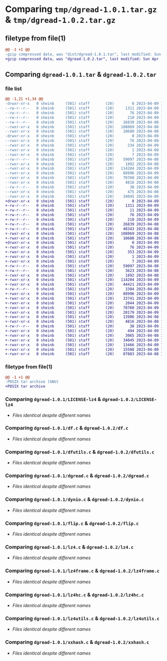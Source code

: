 # Comparing `tmp/dgread-1.0.1.tar.gz` & `tmp/dgread-1.0.2.tar.gz`

## filetype from file(1)

```diff
@@ -1 +1 @@
-gzip compressed data, was "dist/dgread-1.0.1.tar", last modified: Sun Apr  9 15:16:30 2023, max compression
+gzip compressed data, was "dgread-1.0.2.tar", last modified: Sun Apr  9 15:31:53 2023, max compression
```

## Comparing `dgread-1.0.1.tar` & `dgread-1.0.2.tar`

### file list

```diff
@@ -1,21 +1,34 @@
-drwxr-xr-x   0 sheinb     (501) staff       (20)        0 2023-04-09 15:16:30.000000 dgread-1.0.1/
--rw-r--r--   0 sheinb     (501) staff       (20)     1311 2023-04-09 15:12:42.000000 dgread-1.0.1/LICENSE-lz4
--rw-r--r--   0 sheinb     (501) staff       (20)       76 2023-04-09 15:16:30.000000 dgread-1.0.1/PKG-INFO
--rw-r--r--   0 sheinb     (501) staff       (20)      210 2023-04-09 15:16:26.000000 dgread-1.0.1/README.md
--rw-r--r--   0 sheinb     (501) staff       (20)    26839 2023-04-08 15:21:35.000000 dgread-1.0.1/df.c
--rwxr-xr-x   0 sheinb     (501) staff       (20)   108069 2023-04-08 15:21:35.000000 dgread-1.0.1/dfutils.c
--rwxr-xr-x   0 sheinb     (501) staff       (20)    10680 2023-04-08 15:21:35.000000 dgread-1.0.1/dgread.c
-drwxr-xr-x   0 sheinb     (501) staff       (20)        0 2023-04-09 15:16:30.000000 dgread-1.0.1/dgread.egg-info/
--rwxr-xr-x   0 sheinb     (501) staff       (20)       76 2023-04-09 15:16:30.000000 dgread-1.0.1/dgread.egg-info/PKG-INFO
--rwxr-xr-x   0 sheinb     (501) staff       (20)      234 2023-04-09 15:16:30.000000 dgread-1.0.1/dgread.egg-info/SOURCES.txt
--rwxr-xr-x   0 sheinb     (501) staff       (20)        1 2023-04-09 15:16:30.000000 dgread-1.0.1/dgread.egg-info/dependency_links.txt
--rwxr-xr-x   0 sheinb     (501) staff       (20)        7 2023-04-09 15:16:30.000000 dgread-1.0.1/dgread.egg-info/top_level.txt
--rw-r--r--   0 sheinb     (501) staff       (20)    59097 2023-04-08 15:21:35.000000 dgread-1.0.1/dynio.c
--rwxr-xr-x   0 sheinb     (501) staff       (20)     1892 2023-04-08 15:21:35.000000 dgread-1.0.1/flip.c
--rwxr-xr-x   0 sheinb     (501) staff       (20)   114204 2023-04-09 15:12:20.000000 dgread-1.0.1/lz4.c
--rwxr-xr-x   0 sheinb     (501) staff       (20)    88996 2023-04-09 15:12:20.000000 dgread-1.0.1/lz4frame.c
--rwxr-xr-x   0 sheinb     (501) staff       (20)    70760 2023-04-09 15:12:20.000000 dgread-1.0.1/lz4hc.c
--rwxr-xr-x   0 sheinb     (501) staff       (20)     4816 2023-04-08 15:21:35.000000 dgread-1.0.1/lz4utils.c
--rw-r--r--   0 sheinb     (501) staff       (20)       38 2023-04-09 15:16:30.000000 dgread-1.0.1/setup.cfg
--rwxr-xr-x   0 sheinb     (501) staff       (20)      475 2023-04-08 15:37:38.000000 dgread-1.0.1/setup.py
--rwxr-xr-x   0 sheinb     (501) staff       (20)    34045 2023-04-09 15:12:20.000000 dgread-1.0.1/xxhash.c
+drwxr-xr-x   0 sheinb     (501) staff       (20)        0 2023-04-09 15:31:53.601278 dgread-1.0.2/
+-rw-r--r--   0 sheinb     (501) staff       (20)     1311 2023-04-09 15:12:42.000000 dgread-1.0.2/LICENSE-lz4
+-rw-r--r--   0 sheinb     (501) staff       (20)       11 2023-04-09 15:29:41.000000 dgread-1.0.2/MANIFEST.in
+-rw-r--r--   0 sheinb     (501) staff       (20)       76 2023-04-09 15:31:53.600972 dgread-1.0.2/PKG-INFO
+-rw-r--r--   0 sheinb     (501) staff       (20)      210 2023-04-09 15:16:26.000000 dgread-1.0.2/README.md
+-rw-r--r--   0 sheinb     (501) staff       (20)    26839 2023-04-08 15:21:35.000000 dgread-1.0.2/df.c
+-rw-r--r--   0 sheinb     (501) staff       (20)    40343 2023-04-08 15:21:35.000000 dgread-1.0.2/df.h
+-rwxr-xr-x   0 sheinb     (501) staff       (20)   108069 2023-04-08 15:21:35.000000 dgread-1.0.2/dfutils.c
+-rwxr-xr-x   0 sheinb     (501) staff       (20)    10680 2023-04-08 15:21:35.000000 dgread-1.0.2/dgread.c
+drwxr-xr-x   0 sheinb     (501) staff       (20)        0 2023-04-09 15:31:53.600498 dgread-1.0.2/dgread.egg-info/
+-rwxr-xr-x   0 sheinb     (501) staff       (20)       76 2023-04-09 15:31:53.000000 dgread-1.0.2/dgread.egg-info/PKG-INFO
+-rwxr-xr-x   0 sheinb     (501) staff       (20)      353 2023-04-09 15:31:53.000000 dgread-1.0.2/dgread.egg-info/SOURCES.txt
+-rwxr-xr-x   0 sheinb     (501) staff       (20)        1 2023-04-09 15:31:53.000000 dgread-1.0.2/dgread.egg-info/dependency_links.txt
+-rwxr-xr-x   0 sheinb     (501) staff       (20)        7 2023-04-09 15:31:53.000000 dgread-1.0.2/dgread.egg-info/top_level.txt
+-rw-r--r--   0 sheinb     (501) staff       (20)    59097 2023-04-08 15:21:35.000000 dgread-1.0.2/dynio.c
+-rw-r--r--   0 sheinb     (501) staff       (20)     3623 2023-04-08 15:21:35.000000 dgread-1.0.2/dynio.h
+-rwxr-xr-x   0 sheinb     (501) staff       (20)     1892 2023-04-08 15:21:35.000000 dgread-1.0.2/flip.c
+-rwxr-xr-x   0 sheinb     (501) staff       (20)   114204 2023-04-09 15:12:20.000000 dgread-1.0.2/lz4.c
+-rwxr-xr-x   0 sheinb     (501) staff       (20)    44421 2023-04-09 15:12:20.000000 dgread-1.0.2/lz4.h
+-rw-r--r--   0 sheinb     (501) staff       (20)     3304 2023-04-09 15:12:20.000000 dgread-1.0.2/lz4file.h
+-rwxr-xr-x   0 sheinb     (501) staff       (20)    88996 2023-04-09 15:12:20.000000 dgread-1.0.2/lz4frame.c
+-rwxr-xr-x   0 sheinb     (501) staff       (20)    33741 2023-04-09 15:12:20.000000 dgread-1.0.2/lz4frame.h
+-rwxr-xr-x   0 sheinb     (501) staff       (20)     2044 2023-04-09 15:12:20.000000 dgread-1.0.2/lz4frame_static.h
+-rwxr-xr-x   0 sheinb     (501) staff       (20)    70760 2023-04-09 15:12:20.000000 dgread-1.0.2/lz4hc.c
+-rwxr-xr-x   0 sheinb     (501) staff       (20)    20179 2023-04-09 15:12:20.000000 dgread-1.0.2/lz4hc.h
+-rwxr-xr-x   0 sheinb     (501) staff       (20)    13986 2023-04-08 15:21:35.000000 dgread-1.0.2/lz4opt.h
+-rwxr-xr-x   0 sheinb     (501) staff       (20)     4816 2023-04-08 15:21:35.000000 dgread-1.0.2/lz4utils.c
+-rw-r--r--   0 sheinb     (501) staff       (20)       38 2023-04-09 15:31:53.601380 dgread-1.0.2/setup.cfg
+-rwxr-xr-x   0 sheinb     (501) staff       (20)      494 2023-04-09 15:31:38.000000 dgread-1.0.2/setup.py
+-rwxr-xr-x   0 sheinb     (501) staff       (20)     3065 2023-04-08 15:21:35.000000 dgread-1.0.2/utilc.h
+-rwxr-xr-x   0 sheinb     (501) staff       (20)    34045 2023-04-09 15:12:20.000000 dgread-1.0.2/xxhash.c
+-rwxr-xr-x   0 sheinb     (501) staff       (20)    13466 2023-04-09 15:12:20.000000 dgread-1.0.2/xxhash.h
+-rwxr-xr-x   0 sheinb     (501) staff       (20)    15508 2023-04-08 15:21:35.000000 dgread-1.0.2/zconf.h
+-rwxr-xr-x   0 sheinb     (501) staff       (20)    87883 2023-04-08 15:21:35.000000 dgread-1.0.2/zlib.h
```

### filetype from file(1)

```diff
@@ -1 +1 @@
-POSIX tar archive (GNU)
+POSIX tar archive
```

### Comparing `dgread-1.0.1/LICENSE-lz4` & `dgread-1.0.2/LICENSE-lz4`

 * *Files identical despite different names*

### Comparing `dgread-1.0.1/df.c` & `dgread-1.0.2/df.c`

 * *Files identical despite different names*

### Comparing `dgread-1.0.1/dfutils.c` & `dgread-1.0.2/dfutils.c`

 * *Files identical despite different names*

### Comparing `dgread-1.0.1/dgread.c` & `dgread-1.0.2/dgread.c`

 * *Files identical despite different names*

### Comparing `dgread-1.0.1/dynio.c` & `dgread-1.0.2/dynio.c`

 * *Files identical despite different names*

### Comparing `dgread-1.0.1/flip.c` & `dgread-1.0.2/flip.c`

 * *Files identical despite different names*

### Comparing `dgread-1.0.1/lz4.c` & `dgread-1.0.2/lz4.c`

 * *Files identical despite different names*

### Comparing `dgread-1.0.1/lz4frame.c` & `dgread-1.0.2/lz4frame.c`

 * *Files identical despite different names*

### Comparing `dgread-1.0.1/lz4hc.c` & `dgread-1.0.2/lz4hc.c`

 * *Files identical despite different names*

### Comparing `dgread-1.0.1/lz4utils.c` & `dgread-1.0.2/lz4utils.c`

 * *Files identical despite different names*

### Comparing `dgread-1.0.1/xxhash.c` & `dgread-1.0.2/xxhash.c`

 * *Files identical despite different names*

